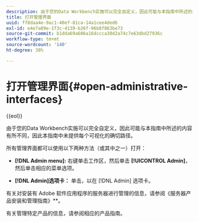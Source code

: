 ```yaml
---
description: 由于您的Data Workbench实施可以完全自定义，因此可能与本指南中所述的内容有所不同，因此本指南中未提供每个可视化的确切路径。
title: 打开管理界面
uuid: ff8daa4e-9ac1-40ef-81ca-14a1cee4ded6
exl-id: e4e7a09e-1f3c-4139-b26f-96b8f863be73
source-git-commit: b1dda69a606a16dccca30d2a74c7e63dbd27936c
workflow-type: tm+mt
source-wordcount: '140'
ht-degree: 38%

---
```


# 打开管理界面{#open-administrative-interfaces}

{{eol}}

由于您的Data Workbench实施可以完全自定义，因此可能与本指南中所述的内容有所不同，因此本指南中未提供每个可视化的确切路径。

所有管理界面都可以使用以下两种方法（或其中之一）打开：

* **[!DNL Admin menu]:** 右键单击工作区，然后单击 **[!UICONTROL Admin]**，然后单击相应的菜单选项。

* **[!DNL Admin]选项卡：** 单击，以在 [!DNL Admin] 选项卡。

有关对安装有 Adobe 软件应用程序的服务器进行管理的信息，请参阅《服务器产品安装和管理指南》**。

有关管理特定产品的信息，请参阅相应的产品指南。
